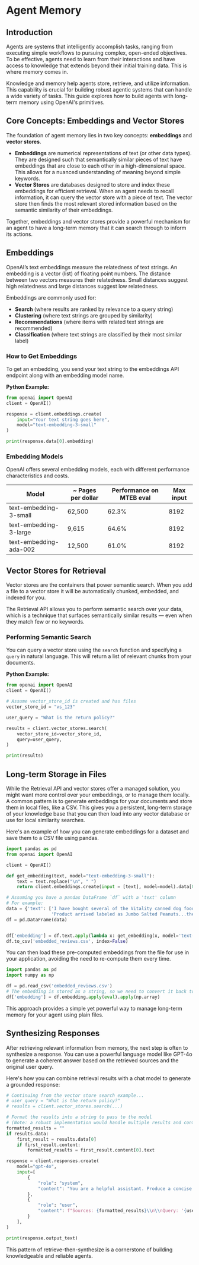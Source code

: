# Agent Memory

## Introduction

Agents are systems that intelligently accomplish tasks, ranging from executing simple workflows to pursuing complex, open-ended objectives. To be effective, agents need to learn from their interactions and have access to knowledge that extends beyond their initial training data. This is where memory comes in.

Knowledge and memory help agents store, retrieve, and utilize information. This capability is crucial for building robust agentic systems that can handle a wide variety of tasks. This guide explores how to build agents with long-term memory using OpenAI's primitives.

## Core Concepts: Embeddings and Vector Stores

The foundation of agent memory lies in two key concepts: **embeddings** and **vector stores**.

*   **Embeddings** are numerical representations of text (or other data types). They are designed such that semantically similar pieces of text have embeddings that are close to each other in a high-dimensional space. This allows for a nuanced understanding of meaning beyond simple keywords.
*   **Vector Stores** are databases designed to store and index these embeddings for efficient retrieval. When an agent needs to recall information, it can query the vector store with a piece of text. The vector store then finds the most relevant stored information based on the semantic similarity of their embeddings.

Together, embeddings and vector stores provide a powerful mechanism for an agent to have a long-term memory that it can search through to inform its actions.

## Embeddings

OpenAI’s text embeddings measure the relatedness of text strings. An embedding is a vector (list) of floating point numbers. The distance between two vectors measures their relatedness. Small distances suggest high relatedness and large distances suggest low relatedness.

Embeddings are commonly used for:

*   **Search** (where results are ranked by relevance to a query string)
*   **Clustering** (where text strings are grouped by similarity)
*   **Recommendations** (where items with related text strings are recommended)
*   **Classification** (where text strings are classified by their most similar label)

### How to Get Embeddings

To get an embedding, you send your text string to the embeddings API endpoint along with an embedding model name.

**Python Example:**
```python
from openai import OpenAI
client = OpenAI()

response = client.embeddings.create(
    input="Your text string goes here",
    model="text-embedding-3-small"
)

print(response.data[0].embedding)
```

### Embedding Models

OpenAI offers several embedding models, each with different performance characteristics and costs.

|Model|~ Pages per dollar|Performance on MTEB eval|Max input|
|---|---|---|---|
|text-embedding-3-small|62,500|62.3%|8192|
|text-embedding-3-large|9,615|64.6%|8192|
|text-embedding-ada-002|12,500|61.0%|8192|

## Vector Stores for Retrieval

Vector stores are the containers that power semantic search. When you add a file to a vector store it will be automatically chunked, embedded, and indexed for you.

The Retrieval API allows you to perform semantic search over your data, which is a technique that surfaces semantically similar results — even when they match few or no keywords.

### Performing Semantic Search

You can query a vector store using the `search` function and specifying a `query` in natural language. This will return a list of relevant chunks from your documents.

**Python Example:**
```python
from openai import OpenAI
client = OpenAI()

# Assume vector_store_id is created and has files
vector_store_id = "vs_123"

user_query = "What is the return policy?"

results = client.vector_stores.search(
    vector_store_id=vector_store_id,
    query=user_query,
)

print(results)
```

## Long-term Storage in Files

While the Retrieval API and vector stores offer a managed solution, you might want more control over your embeddings, or to manage them locally. A common pattern is to generate embeddings for your documents and store them in local files, like a CSV. This gives you a persistent, long-term storage of your knowledge base that you can then load into any vector database or use for local similarity searches.

Here's an example of how you can generate embeddings for a dataset and save them to a CSV file using pandas.

```python
import pandas as pd
from openai import OpenAI

client = OpenAI()

def get_embedding(text, model="text-embedding-3-small"):
    text = text.replace("\n", " ")
    return client.embeddings.create(input = [text], model=model).data[0].embedding

# Assuming you have a pandas DataFrame `df` with a 'text' column
# For example:
data = {'text': ['I have bought several of the Vitality canned dog food products and have found them all to be of good quality.',
                 'Product arrived labeled as Jumbo Salted Peanuts...the peanuts were actually small sized unsalted. Not sure if this was an error or if the vendor intended to represent the product as "Jumbo".']}
df = pd.DataFrame(data)


df['embedding'] = df.text.apply(lambda x: get_embedding(x, model='text-embedding-3-small'))
df.to_csv('embedded_reviews.csv', index=False)
```

You can then load these pre-computed embeddings from the file for use in your application, avoiding the need to re-compute them every time.

```python
import pandas as pd
import numpy as np

df = pd.read_csv('embedded_reviews.csv')
# The embedding is stored as a string, so we need to convert it back to a list/array
df['embedding'] = df.embedding.apply(eval).apply(np.array)
```

This approach provides a simple yet powerful way to manage long-term memory for your agent using plain files.

## Synthesizing Responses

After retrieving relevant information from memory, the next step is often to synthesize a response. You can use a powerful language model like GPT-4o to generate a coherent answer based on the retrieved sources and the original user query.

Here's how you can combine retrieval results with a chat model to generate a grounded response:

```python
# Continuing from the vector store search example...
# user_query = "What is the return policy?"
# results = client.vector_stores.search(...)

# Format the results into a string to pass to the model
# (Note: a robust implementation would handle multiple results and content parts)
formatted_results = ""
if results.data:
    first_result = results.data[0]
    if first_result.content:
        formatted_results = first_result.content[0].text

response = client.responses.create(
    model="gpt-4o",
    input=[
        {
            "role": "system",
            "content": "You are a helpful assistant. Produce a concise answer to the query based on the provided sources."
        },
        {
            "role": "user",
            "content": f"Sources: {formatted_results}\\n\\nQuery: '{user_query}'"
        }
    ],
)

print(response.output_text)
```

This pattern of retrieve-then-synthesize is a cornerstone of building knowledgeable and reliable agents.
